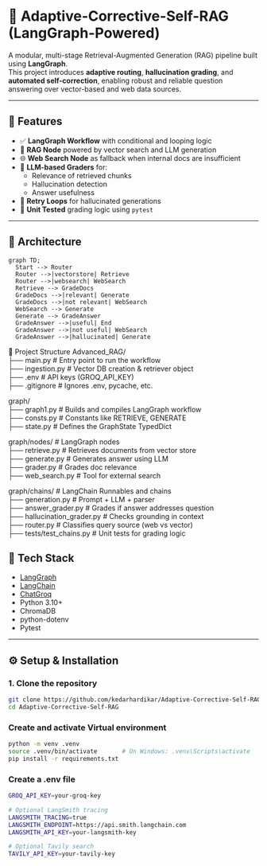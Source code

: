 # 🔁 Adaptive-Corrective-Self-RAG (LangGraph-Powered)

A modular, multi-stage Retrieval-Augmented Generation (RAG) pipeline built using **LangGraph**.  
This project introduces **adaptive routing**, **hallucination grading**, and **automated self-correction**, enabling robust and reliable question answering over vector-based and web data sources.

---

## 🚀 Features

- ✅ **LangGraph Workflow** with conditional and looping logic  
- 📄 **RAG Node** powered by vector search and LLM generation  
- 🌐 **Web Search Node** as fallback when internal docs are insufficient  
- 🧠 **LLM-based Graders** for:  
  - Relevance of retrieved chunks  
  - Hallucination detection  
  - Answer usefulness  
- 🔄 **Retry Loops** for hallucinated generations  
- 🧪 **Unit Tested** grading logic using `pytest`  

---

## 🧠 Architecture

```mermaid
graph TD;
  Start --> Router
  Router -->|vectorstore| Retrieve
  Router -->|websearch| WebSearch
  Retrieve --> GradeDocs
  GradeDocs -->|relevant| Generate
  GradeDocs -->|not relevant| WebSearch
  WebSearch --> Generate
  Generate --> GradeAnswer
  GradeAnswer -->|useful| End
  GradeAnswer -->|not useful| WebSearch
  GradeAnswer -->|hallucinated| Generate
```

📁 Project Structure
Advanced_RAG/  
├── main.py                 # Entry point to run the workflow  
├── ingestion.py            # Vector DB creation & retriever object  
├── .env                    # API keys (GROQ_API_KEY)  
├── .gitignore              # Ignores .env, pycache, etc.  
  
graph/  
├── graph1.py               # Builds and compiles LangGraph workflow  
├── consts.py               # Constants like RETRIEVE, GENERATE  
├── state.py                # Defines the GraphState TypedDict  
  
graph/nodes/                # LangGraph nodes  
├── retrieve.py             # Retrieves documents from vector store  
├── generate.py             # Generates answer using LLM  
├── grader.py               # Grades doc relevance  
├── web_search.py           # Tool for external search  
   
graph/chains/               # LangChain Runnables and chains  
├── generation.py           # Prompt + LLM + parser  
├── answer_grader.py        # Grades if answer addresses question  
├── hallucination_grader.py # Checks grounding in context  
├── router.py               # Classifies query source (web vs vector)  
├── tests/test_chains.py    # Unit tests for grading logic    


## 🧰 Tech Stack

- [LangGraph](https://github.com/langchain-ai/langgraph)
- [LangChain](https://www.langchain.com/)
- [ChatGroq](https://www.groq.com/)
- Python 3.10+
- ChromaDB
- python-dotenv
- Pytest

---

## ⚙️ Setup & Installation

### 1. Clone the repository
```bash
git clone https://github.com/kedarhardikar/Adaptive-Corrective-Self-RAG.git
cd Adaptive-Corrective-Self-RAG
```
### Create and activate Virtual environment  
```bash
python -m venv .venv
source .venv/bin/activate       # On Windows: .venv\Scripts\activate
pip install -r requirements.txt
```

### Create a .env file  
```bash
GROQ_API_KEY=your-groq-key

# Optional LangSmith tracing
LANGSMITH_TRACING=true
LANGSMITH_ENDPOINT=https://api.smith.langchain.com
LANGSMITH_API_KEY=your-langsmith-key

# Optional Tavily search
TAVILY_API_KEY=your-tavily-key
```
 
